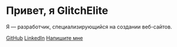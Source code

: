 <!DOCTYPE html>
<html lang="en">
<head>
    <meta charset="UTF-8">
    <meta name="viewport" content="width=device-width, initial-scale=1.0">
    <title>GlitchElite</title>
    <link rel="stylesheet" href="styles.css">
</head>
<body>
    <div class="container">
        <h1>Привет, я GlitchElite</h1>
        <p>Я — разработчик, специализирующийся на создании веб-сайтов.</p>
        <div class="links">
            <a href="https://github.com/yourusername" target="_blank">GitHub</a>
            <a href="https://linkedin.com/in/yourprofile" target="_blank">LinkedIn</a>
            <a href="mailto:yourmail@example.com">Напишите мне</a>
        </div>
    </div>
</body>
</html>
